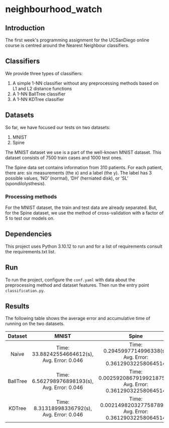# neighbourhood_watch

## Introduction

The first week's programming assignment for the UCSanDiego online course is centred around the Nearest Neighbour classifiers.

## Classifiers

We provide three types of classifiers:
1. A simple 1-NN classifier without any preprocessing methods based on L1 and L2 distance functions
2. A 1-NN BallTree classifier
3. A 1-NN KDTree classifier

## Datasets

So far, we have focused our tests on two datasets:
1. MNIST
2. Spine

The MNIST dataset we use is a part of the well-known MNIST dataset. This dataset consists of 7500 train cases and 1000 test ones.

The Spine data set contains information from 310 patients. For each patient, there are: six measurements (the x) and a label (the y). The label has 3 possible values, ’NO’ (normal), ’DH’ (herniated disk), or ’SL’ (spondilolysthesis).

### Processing methods

For the MNIST dataset, the train and test data are already separated. But, for the Spine dataset, we use the method of cross-validation with a factor of 5 to test our models on.

## Dependencies

This project uses Python 3.10.12 to run and for a list of requirements consult the requirements.txt list.

## Run

To run the project, configure the `conf.yaml` with data about the preprocessing method and dataset features. Then run the entry point `classification.py`.

## Results

The following table shows the average error and accumulative time of running on the two datasets.

| Dataset | MNIST | Spine |
|:-------:|:-----:|:-----:|
| Naive | Time: 33.88242554664612(s), Avg. Error: 0.046 | Time: 0.2945997714996338(s), Avg. Error: 0.36129032258064514 |
| BallTree | Time: 6.562798976898193(s), Avg. Error: 0.046 | Time: 0.0025920867919921875(s), Avg. Error: 0.36129032258064514 |
| KDTree | Time: 8.31318998336792(s), Avg. Error: 0.046 | Time: 0.002149820327758789(s), Avg. Error: 0.36129032258064514 |